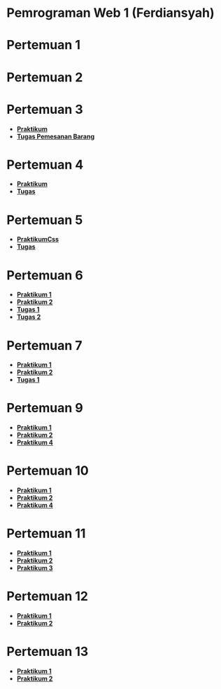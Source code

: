 # Pemrograman Web 1 (Ferdiansyah)

# Pertemuan 1

# Pertemuan 2

# Pertemuan 3

- **[Praktikum](https://terpadu-nurul-fikri.github.io/pemweb_1/pertemuan3/Praktikum/index.html)**
- **[Tugas Pemesanan Barang](https://terpadu-nurul-fikri.github.io/pemweb_1/pertemuan3/tugas_pemesanan_barang/index.html)**

# Pertemuan 4

- **[Praktikum](https://terpadu-nurul-fikri.github.io/pemweb_1/pertemuan4/Praktikum/home.html)**
- **[Tugas](https://terpadu-nurul-fikri.github.io/pemweb_1/pertemuan4/tugas/index.html)**

# Pertemuan 5

- **[PraktikumCss](https://terpadu-nurul-fikri.github.io/pemweb_1/pertemuan5/Praktikum_css/index.html)**
- **[Tugas](https://terpadu-nurul-fikri.github.io/pemweb_1/pertemuan5/tugas/index.html)**

# Pertemuan 6

- **[Praktikum 1](https://terpadu-nurul-fikri.github.io/pemweb_1/pertemuan6/praktikum/cssbox1.html)**
- **[Praktikum 2](https://terpadu-nurul-fikri.github.io/pemweb_1/pertemuan6/praktikum/cssbox2.html)**
- **[Tugas 1](https://terpadu-nurul-fikri.github.io/pemweb_1/pertemuan6/tugas_1/tugas.html)**
- **[Tugas 2](https://terpadu-nurul-fikri.github.io/pemweb_1/pertemuan6/tugas_2/tugas.html)**

# Pertemuan 7

- **[Praktikum 1](https://terpadu-nurul-fikri.github.io/pemweb_1/pertemuan7/praktikum/index.html)**
- **[Praktikum 2](https://terpadu-nurul-fikri.github.io/pemweb_1/pertemuan7/praktikum2/index.html)**
- **[Tugas 1](https://terpadu-nurul-fikri.github.io/pemweb_1/pertemuan7/tugas/index.html)**

# Pertemuan 9

- **[Praktikum 1](https://terpadu-nurul-fikri.github.io/pemweb_1/pertemuan9/index.html)**
- **[Praktikum 2](https://terpadu-nurul-fikri.github.io/pemweb_1/pertemuan9/index2.html)**
- **[Praktikum 4](https://terpadu-nurul-fikri.github.io/pemweb_1/pertemuan9/index4.html)**

# Pertemuan 10

- **[Praktikum 1](https://terpadu-nurul-fikri.github.io/pemweb_1/pertemuan10/index.html)**
- **[Praktikum 2](https://terpadu-nurul-fikri.github.io/pemweb_1/pertemuan10/login-js.html)**
- **[Praktikum 4](https://terpadu-nurul-fikri.github.io/pemweb_1/pertemuan10/chat-js.html)**

# Pertemuan 11

- **[Praktikum 1](https://terpadu-nurul-fikri.github.io/pemweb_1/pertemuan11/praktikum/kalkulator.html)**
- **[Praktikum 2](https://terpadu-nurul-fikri.github.io/pemweb_1/pertemuan11/praktikum2/kurs.html)**
- **[Praktikum 3](https://terpadu-nurul-fikri.github.io/pemweb_1/pertemuan11/praktikum3/index.html)**

# Pertemuan 12

- **[Praktikum 1](https://terpadu-nurul-fikri.github.io/pemweb_1/pertemuan12/index.html)**
- **[Praktikum 2](https://terpadu-nurul-fikri.github.io/pemweb_1/pertemuan12/form.html)**

# Pertemuan 13

- **[Praktikum 1](https://terpadu-nurul-fikri.github.io/pemweb_1/pertemuan13/adminLTE.html)**
- **[Praktikum 2](https://terpadu-nurul-fikri.github.io/pemweb_1/pertemuan13/index.html)**
